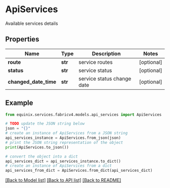 # ApiServices

Available services details

## Properties

Name | Type | Description | Notes
------------ | ------------- | ------------- | -------------
**route** | **str** | service routes | [optional] 
**status** | **str** | service status | [optional] 
**changed_date_time** | **str** | service status change date | [optional] 

## Example

```python
from equinix.services.fabricv4.models.api_services import ApiServices

# TODO update the JSON string below
json = "{}"
# create an instance of ApiServices from a JSON string
api_services_instance = ApiServices.from_json(json)
# print the JSON string representation of the object
print(ApiServices.to_json())

# convert the object into a dict
api_services_dict = api_services_instance.to_dict()
# create an instance of ApiServices from a dict
api_services_from_dict = ApiServices.from_dict(api_services_dict)
```
[[Back to Model list]](../README.md#documentation-for-models) [[Back to API list]](../README.md#documentation-for-api-endpoints) [[Back to README]](../README.md)


